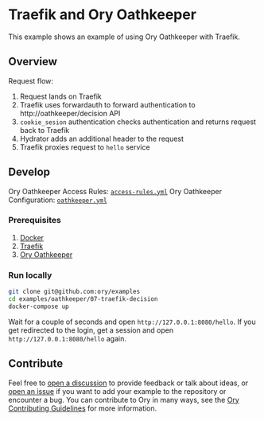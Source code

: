 # Traefik and Ory Oathkeeper

This example shows an example of using Ory Oathkeeper with Traefik.

## Overview

Request flow:

1. Request lands on Traefik
1. Traefik uses forwardauth to forward authentication to
   http://oathkeeper/decision API
1. `cookie_sesion` authentication checks authentication and returns request back
   to Traefik
1. Hydrator adds an additional header to the request
1. Traefik proxies request to `hello` service

## Develop

Ory Oathkeeper Access Rules: [`access-rules.yml`](./oathkeeper/access-rules.yml)
Ory Oathkeeper Configuration: [`oathkeeper.yml`](./oathkeeper/oathkeeper.yml)

### Prerequisites

1. [Docker](https://docs.docker.com/get-docker/)
1. [Traefik](https://doc.traefik.io/traefik/getting-started/install-traefik/)
1. [Ory Oathkeeper](https://www.ory.sh/docs/oathkeeper/install)

### Run locally

```bash
git clone git@github.com:ory/examples
cd examples/oathkeeper/07-traefik-decision
docker-compose up
```

Wait for a couple of seconds and open `http://127.0.0.1:8080/hello`. If you get
redirected to the login, get a session and open `http://127.0.0.1:8080/hello`
again.

## Contribute

Feel free to
[open a discussion](https://github.com/ory/examples/discussions/new) to provide
feedback or talk about ideas, or
[open an issue](https://github.com/ory/examples/issues/new) if you want to add
your example to the repository or encounter a bug. You can contribute to Ory in
many ways, see the
[Ory Contributing Guidelines](https://www.ory.sh/docs/ecosystem/contributing)
for more information.
